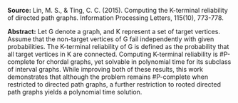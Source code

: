 **Source:** Lin, M. S., & Ting, C. C. (2015). Computing the K-terminal reliability of directed path graphs. Information Processing Letters, 115(10), 773-778.

**Abstract:** Let G denote a graph, and K represent a set of target vertices. Assume that the non-target vertices of G fail independently with given probabilities. The K-terminal reliability of G is defined as the probability that all target vertices in K are connected. Computing K-terminal reliability is #P-complete for chordal graphs, yet solvable in polynomial time for its subclass of interval graphs. While improving both of these results, this work demonstrates that although the problem remains #P-complete when restricted to directed path graphs, a further restriction to rooted directed path graphs yields a polynomial time solution.
